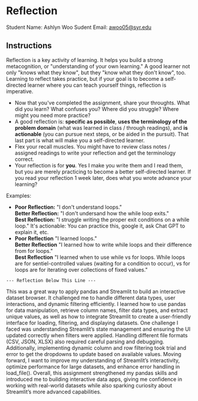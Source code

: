 # Reflection

Student Name:  Ashlyn Woo
Sudent Email:  awoo05@syr.edu

## Instructions

Reflection is a key activity of learning. It helps you build a strong metacognition, or "understanding of your own learning." A good learner not only "knows what they know", but they "know what they don't know", too. Learning to reflect takes practice, but if your goal is to become a self-directed learner where you can teach yourself things, reflection is imperative.

- Now that you've completed the assignment, share your throughts. What did you learn? What confuses you? Where did you struggle? Where might you need more practice?
- A good reflection is: **specific as possible**,  **uses the terminology of the problem domain** (what was learned in class / through readings), and **is actionable** (you can pursue next steps, or be aided in the pursuit). That last part is what will make you a self-directed learner.
- Flex your recall muscles. You might have to review class notes / assigned readings to write your reflection and get the terminology correct.
- Your reflection is for **you**. Yes I make you write them and I read them, but you are merely practicing to become a better self-directed learner. If you read your reflection 1 week later, does what you wrote advance your learning?

Examples:

- **Poor Reflection:**  "I don't understand loops."   
**Better Reflection:** "I don't undersand how the while loop exits."   
**Best Reflection:** "I struggle writing the proper exit conditions on a while loop." It's actionable: You can practice this, google it, ask Chat GPT to explain it, etc. 
-  **Poor Reflection** "I learned loops."   
**Better Reflection** "I learned how to write while loops and their difference from for loops."   
**Best Reflection** "I learned when to use while vs for loops. While loops are for sentiel-controlled values (waiting for a condition to occur), vs for loops are for iterating over collections of fixed values."

`--- Reflection Below This Line ---`

This was a great way to apply pandas and Streamlit to build an interactive dataset browser. It challenged me to handle different data types, user interactions, and dynamic filtering efficiently. I learned how to use pandas for data manipulation, retrieve column names, filter data types, and extract unique values, as well as how to integrate Streamlit to create a user-friendly interface for loading, filtering, and displaying datasets. One challenge I faced was understanding Streamlit’s state management and ensuring the UI updated correctly when filters were applied. Handling different file formats (CSV, JSON, XLSX) also required careful parsing and debugging. Additionally, implementing dynamic column and row filtering took trial and error to get the dropdowns to update based on available values. Moving forward, I want to improve my understanding of Streamlit’s interactivity, optimize performance for large datasets, and enhance error handling in load_file(). Overall, this assignment strengthened my pandas skills and introduced me to building interactive data apps, giving me confidence in working with real-world datasets while also sparking curiosity about Streamlit’s more advanced capabilities.